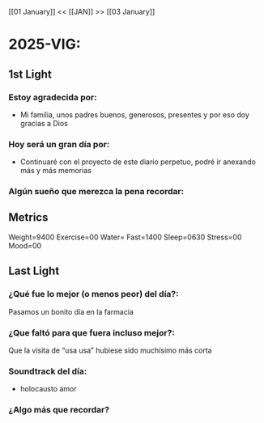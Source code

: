 [[01 January]] << [[JAN]] >> [[03 January]]

# 2025-VIG:
## 1st Light
### Estoy agradecida por: 
* Mi familia, unos padres buenos, generosos, presentes y por eso doy gracias a Dios
### Hoy será un gran día por:
- Continuaré con el proyecto de este diario perpetuo, podré ir anexando más y más memorias
### Algún sueño que merezca la pena recordar:

## Metrics
Weight=9400
Exercise=00
Water=
Fast=1400
Sleep=0630
Stress=00
Mood=00

## Last Light
### ¿Qué fue lo mejor (o menos peor) del día?:
Pasamos un bonito día en la farmacia 

### ¿Que faltó para que fuera incluso mejor?:
Que la visita de “usa usa” hubiese sido muchísimo más corta

### Soundtrack del día:
- holocausto amor 

### ¿Algo más que recordar?
